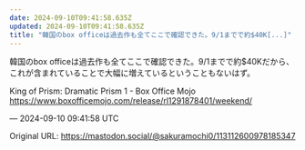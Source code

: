```yaml
---
date: 2024-09-10T09:41:58.635Z
updated: 2024-09-10T09:41:58.635Z
title: "韓国のbox officeは過去作も全てここで確認できた。9/1までで約$40K[...]"
---
```


<p>韓国のbox officeは過去作も全てここで確認できた。9/1までで約$40Kだから、これが含まれていることで大幅に増えているということもないはず。</p><p>King of Prism: Dramatic Prism 1 - Box Office Mojo<br /><a href="https://www.boxofficemojo.com/release/rl1291878401/weekend/" target="_blank" rel="nofollow noopener" translate="no"><span class="invisible">https://www.</span><span class="ellipsis">boxofficemojo.com/release/rl12</span><span class="invisible">91878401/weekend/</span></a></p>

&mdash; 2024-09-10 09:41:58 UTC

Original URL: https://mastodon.social/@sakuramochi0/113112600978185347
